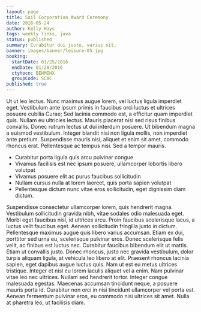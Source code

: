 ```yaml
---
layout: page
title: Sail Corporation Award Ceremony
date: 2016-05-24
author: Kelly Hays
tags: weekly links, java
status: published
summary: Curabitur dui justo, varius sit.
banner: images/banner/leisure-05.jpg
booking:
  startDate: 01/25/2016
  endDate: 01/28/2016
  ctyhocn: BEHMIHX
  groupCode: SCAC
published: true
---
```

Ut ut leo lectus. Nunc maximus augue lorem, vel luctus ligula imperdiet eget. Vestibulum ante ipsum primis in faucibus orci luctus et ultrices posuere cubilia Curae; Sed lacinia commodo est, a efficitur quam imperdiet quis. Nullam eu ultricies lectus. Mauris placerat nisl sed risus finibus convallis. Donec rutrum lectus ut dui interdum posuere. Ut bibendum magna a euismod vestibulum. Integer blandit nisi non ligula mollis, non imperdiet ante pretium. Suspendisse mauris nisi, aliquet et enim sit amet, commodo rhoncus erat. Pellentesque ac tempus nisi. Sed a tempor mauris.

* Curabitur porta ligula quis arcu pulvinar congue
* Vivamus facilisis est nec ipsum posuere, ullamcorper lobortis libero volutpat
* Vivamus posuere elit ac purus faucibus sollicitudin
* Nullam cursus nulla at lorem laoreet, quis porta sapien volutpat
* Pellentesque dictum nunc vitae eros sollicitudin, eget dignissim diam dictum.

Suspendisse consectetur ullamcorper lorem, quis hendrerit magna. Vestibulum sollicitudin gravida nibh, vitae sodales odio malesuada eget. Morbi eget faucibus nisl, id ultrices arcu. Proin faucibus scelerisque lacus, a luctus velit faucibus eget. Aenean sollicitudin fringilla justo in dictum. Pellentesque maximus augue quis libero varius accumsan. Etiam ex dui, porttitor sed urna eu, scelerisque pulvinar eros. Donec scelerisque felis velit, ac finibus est luctus nec. Curabitur faucibus bibendum elit ut mattis. Etiam ut convallis justo. Donec rhoncus, justo nec gravida vestibulum, dolor turpis aliquam ligula, at vehicula leo libero at elit. Praesent rhoncus lacinia sapien, eget dapibus augue luctus quis. Nam ut est eu metus ultrices tristique.
Integer et nisl eu lorem iaculis aliquet vel a enim. Nam pulvinar vitae leo nec ultrices. Nullam sed hendrerit tortor. Integer congue malesuada egestas. Maecenas accumsan tincidunt neque, a posuere mauris porta id. Curabitur non orci in nisi tincidunt ullamcorper vel porta est. Aenean fermentum pulvinar eros, eu commodo nisi ultrices sit amet. Nulla at pharetra leo, ut facilisis diam.
